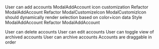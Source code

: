 User can add accounts
  ModalAddAccount icon customization
    Refactor ModalAddAccount
    Refactor ModalCustomizeIcon
    ModalCustomizIcon should dynamically render selection based on color+icon data
  Style ModalAddAccount
  Refactor ModalAddAccount





User can delete accounts
User can edit accounts
User can toggle view of archived accounts
User can archive accounts
Accounts are draggable in order
